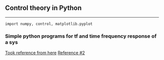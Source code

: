 ## Control theory in Python

---

```
import numpy, control, matplotlib.pyplot
```

### Simple python programs for tf and time frequency response of a sys

[Took reference from here](http://techteach.no/python_control/python_control.pdf)
[Reference #2](https://www.goddardconsulting.ca/pid-control.html#Transforming)